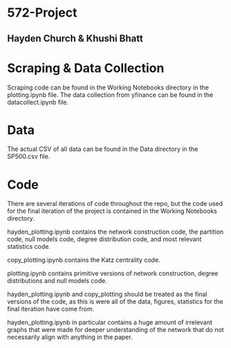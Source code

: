 # 572-Project
## Hayden Church & Khushi Bhatt

# Scraping & Data Collection
Scraping code can be found in the Working Notebooks directory in the plotting.ipynb file. The data collection from yfinance can be found in the datacollect.ipynb file.

# Data
The actual CSV of all data can be found in the Data directory in the SP500.csv file.

# Code
There are several iterations of code throughout the repo, but the code used for the final iteration of the project is contained in the Working Notebooks directory. 

hayden_plotting.ipynb contains the network construction code, the partition code, null models code, degree distribution code, and most relevant statistics code. 

copy_plotting.ipynb contains the Katz centrality code. 

plotting.ipynb contains primitive versions of network construction, degree distributions and null models code.

hayden_plotting.ipynb and copy_plotting should be treated as the final versions of the code, as this is were all of the data, figures, statistics for the final iteration have come from. 

hayden_plotting.ipynb in particular contains a huge amount of irrelevant graphs that were made for deeper understanding of the network that do not necessarily align with anything in the paper.

